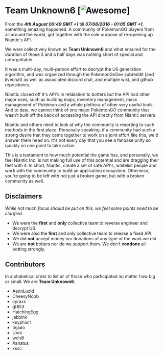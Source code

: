 # Team Unknown6 [![Awesome](https://cdn.rawgit.com/sindresorhus/awesome/d7305f38d29fed78fa85652e3a63e154dd8e8829/media/badge.svg)]

From the _**4th August 00:49 GMT +1**_ till _**07/08/2016 - 01:05 GMT +1**_, something amazing happened.
A community of PokemonGO players from all around the world, got together with the sole purpose of re-opening up Niantic's API.

We were collectively known as **Team Unknown6** and what ensured for the duration of those 3 and a half days was nothing short of special and unforgettable.

It was a multi-day, multi-person effort to decrypt the U6 generation algorithm, and was organized through the PokemonGoDev subreddit (and livechat) as well as associated discord chat, and multiple wiki, and github repositories.

Niantic closed off it's API's in retaliation to botters but the API had other major uses, such as building maps, inventory management, mass management of Pokémon and a whole plethora of other very useful tools.
And to date, we cannot think of one major PokémonGO community that wasn't built off the back of accessing the API directly from Niantic servers.

Niantic and others need to look at why the community is resorting to such methods in the first place.
Personally speaking, if a community had such a strong desire that they came together to work on a joint effort like this, we'd answer them head on.
It's not every day that you see a fanbase unify so quickly on one point to take action.

This is a testament to how much potential the game has, and personally, we feel Niantic Inc. is not making full use of this potential and are dragging their feet with it.
In short, Niantic, create a set of safe API's, whitelist people and work with the community to build an application ecosystem.
Otherwise, you're going to be left with not just a broken game, but with a broken community as well.


## Disclaimers

_While not much focus should be put on this, we feel some points need to be clarified._

* We were the **first** and **only** collective team to reverse engineer and decrypt U6.
* We were also the **first** and only collective team to release a fixed API.
* We did **not** accept money nor donations of any type of the work we did.
* We are **not** botters nor do we support them. We don't **condone** all botting strongly.

## Contributors

In alphabetical order to list all of those who participated no matter how big or small. We are **Team Unknown6**.

* AeonLucid
* CheesyNoob
* cyraxx
* gt853
* HatchingEgg
* jabbink
* keyphact
* tejado
* Unni
* wchill
* Xanatus
* xssc
